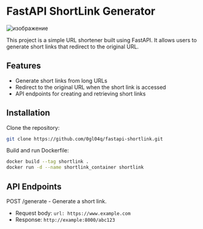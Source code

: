 # FastAPI ShortLink Generator

![изображение](https://github.com/user-attachments/assets/39a44ab7-f9c7-4faf-a287-46da6aab7424)

This project is a simple URL shortener built using FastAPI. It allows users to generate short links that redirect to the original URL.

## Features
- Generate short links from long URLs
- Redirect to the original URL when the short link is accessed
- API endpoints for creating and retrieving short links

## Installation
Clone the repository:
```bash
git clone https://github.com/0gl04q/fastapi-shortlink.git
```

Build and run Dockerfile:
```bash
docker build --tag shortlink .
docker run -d --name shortlink_container shortlink
```

## API Endpoints
POST /generate - Generate a short link.
- Request body: `url: https://www.example.com`
- Response: `http://example:8000/abc123`
